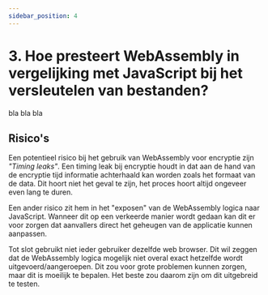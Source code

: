 ```yaml
---
sidebar_position: 4
---
```

# 3. Hoe presteert WebAssembly in vergelijking met JavaScript bij het versleutelen van bestanden?

bla bla bla

## Risico's 
Een potentieel risico bij het gebruik van WebAssembly voor encryptie zijn *"Timing leaks"*. Een timing leak bij encryptie houdt in dat aan de hand van de encryptie tijd informatie achterhaald kan worden zoals het formaat van de data. Dit hoort niet het geval te zijn, het proces hoort altijd ongeveer even lang te duren. 

Een ander risico zit hem in het "exposen" van de WebAssembly logica naar JavaScript. Wanneer dit op een verkeerde manier wordt gedaan kan dit er voor zorgen dat aanvallers direct het geheugen van de applicatie kunnen aanpassen. 

Tot slot gebruikt niet ieder gebruiker dezelfde web browser. Dit wil zeggen dat de WebAssembly logica mogelijk niet overal exact hetzelfde wordt uitgevoerd/aangeroepen. Dit zou voor grote problemen kunnen zorgen, maar dit is moeilijk te bepalen. Het beste zou daarom zijn om dit uitgebreid te testen.
